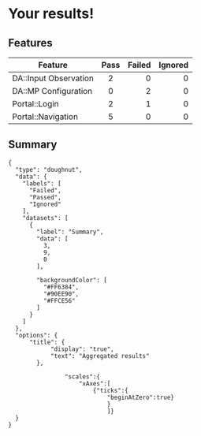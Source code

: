 # Your results!

## Features

| Feature        | Pass           | Failed  | Ignored  |
| ------------- |:-------------:| -----:|-----:|
| DA::Input Observation  | 2 | 0 |0 |
| DA::MP Configuration | 0 | 2 |0 |
| Portal::Login | 2 | 1 |0 |
| Portal::Navigation | 5 | 0 |0 |

## Summary

```chart
{
  "type": "doughnut",
  "data": {
    "labels": [
      "Failed",
      "Passed",
      "Ignored"
    ],
    "datasets": [
      {
        "label": "Summary",
        "data": [
          3,
          9,
          0
        ],

        "backgroundColor": [
          "#FF6384",
          "#90EE90",
          "#FFCE56"
        ]
      }
    ]
  },
  "options": {
      "title": {
            "display": "true",
            "text": "Aggregated results"
        },
        
                "scales":{
                    "xAxes":[
                        {"ticks":{
                            "beginAtZero":true}
                            }
                            ]}
  }
}
```